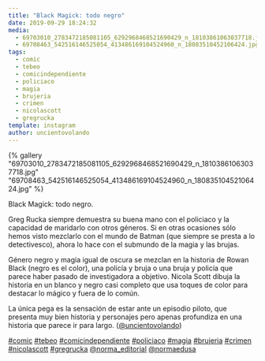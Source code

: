 ```yaml
---
title: "Black Magick: todo negro"
date: 2019-09-29 18:24:32
media: 
  - 69703010_2783472185081105_6292968468521690429_n_18103861063037718.jpg
  - 69708463_542516146525054_413486169104524960_n_18083510452106424.jpg
tags: 
  - comic
  - tebeo
  - comicindependiente
  - policiaco
  - magia
  - brujeria
  - crimen
  - nicolascott
  - gregrucka
template: instagram
author: uncientovolando
---
```


{% gallery "69703010_2783472185081105_6292968468521690429_n_18103861063037718.jpg" "69708463_542516146525054_413486169104524960_n_18083510452106424.jpg" %}

Black Magick: todo negro.

Greg Rucka siempre demuestra su buena mano con el policiaco y la capacidad de maridarlo con otros géneros. Si en otras ocasiones sólo hemos visto mezclarlo con el mundo de Batman (que siempre se presta a lo detectivesco), ahora lo hace con el submundo de la magia y las brujas.

Género negro y magia igual de oscura se mezclan en la historia de Rowan Black (negro es el color), una policía y bruja o una bruja y policía que parece haber pasado de investigadora a objetivo.
Nicola Scott dibuja la historia en un blanco y negro casi completo que usa toques de color para destacar lo mágico y fuera de lo común.

La única pega es la sensación de estar ante un episodio piloto, que presenta muy bien historia y personajes pero apenas profundiza en una historia que parece ir para largo. ([@uncientovolando](https://instagram.com/uncientovolando))

[#comic](/etiquetas/comic) [#tebeo](/etiquetas/tebeo) [#comicindependiente](/etiquetas/comicindependiente) [#policiaco](/etiquetas/policiaco) [#magia](/etiquetas/magia) [#brujeria](/etiquetas/brujeria) [#crimen](/etiquetas/crimen) [#nicolascott](/etiquetas/nicolascott) [#gregrucka](/etiquetas/gregrucka) [@norma_editorial](https://instagram.com/norma_editorial) [@normaedusa](https://instagram.com/normaedusa)
